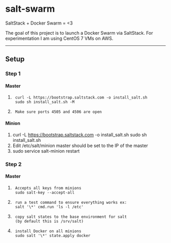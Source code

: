 # salt-swarm
SaltStack + Docker Swarm = &lt;3

The goal of this project is to launch a Docker Swarm via SaltStack.
For experimentation I am using CentOS 7 VMs on AWS.


---------------------------------------


## Setup

### Step 1


#### Master

1.      curl -L https://bootstrap.saltstack.com -o install_salt.sh
        sudo sh install_salt.sh -M
2.      Make sure ports 4505 and 4506 are open

#### Minion

1.
      curl -L https://bootstrap.saltstack.com -o install_salt.sh
      sudo sh install_salt.sh
2.
      Edit /etc/salt/minion
      master should be set to the IP of the master
3.
      sudo service salt-minion restart

### Step 2


#### Master

1.
        Accepts all keys from minions
        sudo salt-key --accept-all
2.
        run a test command to ensure everything works ex:
        salt '\*' cmd.run 'ls -l /etc'
3.
        copy salt states to the base environment for salt
        (by default this is /srv/salt)
4.
        install Docker on all minions
        sudo salt '\*' state.apply docker

